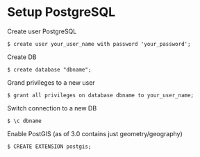 # Setup PostgreSQL

Create user PostgreSQL

    $ create user your_user_name with password 'your_password'; 

Create DB
    
    $ create database "dbname";

Grand privileges to a new user
    
    $ grant all privileges on database dbname to your_user_name;

Switch connection to a new DB

    $ \c dbname

Enable PostGIS (as of 3.0 contains just geometry/geography)

    $ CREATE EXTENSION postgis;